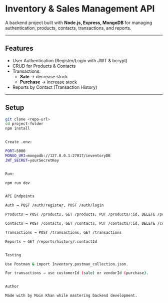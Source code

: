 # Inventory & Sales Management API

A backend project built with **Node.js, Express, MongoDB** for managing authentication, products, contacts, transactions, and reports.

---

## Features
- User Authentication (Register/Login with JWT & bcrypt)
- CRUD for Products & Contacts
- Transactions:
  - **Sale** → decrease stock
  - **Purchase** → increase stock
- Reports by Contact (Transaction History)

---

## Setup
```bash
git clone <repo-url>
cd project-folder
npm install


Create .env:

PORT=5000
MONGO_URI=mongodb://127.0.0.1:27017/inventoryDB
JWT_SECRET=yourSecretKey


Run:

npm run dev


API Endpoints

Auth → POST /auth/register, POST /auth/login

Products → POST /products, GET /products, PUT /products/:id, DELETE /products/:id

Contacts → POST /contacts, GET /contacts, PUT /contacts/:id, DELETE /contacts/:id

Transactions → POST /transactions, GET /transactions

Reports → GET /reports/history/:contactId


Testing

Use Postman & import Inventory.postman_collection.json.

For transactions → use customerId (sale) or vendorId (purchase).


Author

Made with by Moin Khan while mastering backend development.